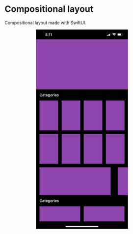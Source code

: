 # Compositional layout
Compositional layout made with SwiftUI.

<p align="center">
  <img width="300" height="auto" src="screenShot.jpeg">
</p>
